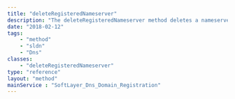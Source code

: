 ```yaml
---
title: "deleteRegisteredNameserver"
description: "The deleteRegisteredNameserver method deletes a nameserver that was registered, provided it is not currently serving a domain "
date: "2018-02-12"
tags:
    - "method"
    - "sldn"
    - "Dns"
classes:
    - "deleteRegisteredNameserver"
type: "reference"
layout: "method"
mainService : "SoftLayer_Dns_Domain_Registration"
---
```

